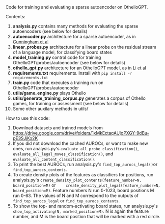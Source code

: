 Code for training and evaluating a sparse autoencoder on OthelloGPT.

Contents:
1. **analysis.py** contains many methods for evaluating the sparse autoencoders (see below for details)
2. **autoencoder.py** architecture for a sparse autoencoder, as in [Cunningham et al]([url](https://arxiv.org/abs/2309.08600)https://arxiv.org/abs/2309.08600)
3. **linear_probes.py** architecture for a linear probe on the residual stream of a language model, for classifying board states
4. **model_training.py** control code for training OthelloGPT/probes/autoencoder (see below for details)
5. **othello_gpt.py** architecture for an OthelloGPT model, as in [Li et al]([url](https://arxiv.org/abs/2210.13382)https://arxiv.org/abs/2210.13382)
6. **requirements.txt** requirements. Install with ```pip install -r requirements.txt```
7. **train.py** code that executes a training run on OthelloGPT/probes/autoencoder
8. **utils/game_engine.py** plays Othello
9. **utils/generate_training_corpus.py** generates a corpus of Othello games, for training or assessment (see below for details)
10. Some other auxilary methods in utils/

How to use this code:

1. Download datasets and trained models from https://drive.google.com/drive/folders/1xMkEctaqAUjoPXGY-9dBu-pE3SJjKx2K
2. If you did not download the cached AUROCs, or want to make new ones, run analysis.py's ```evaluate_all_probe_classification()```, ```evaluate_all_legal_moves_classification()```, and ```evaluate_all_content_classification()```.
3. To print the best AUROCs, run analysis.py's ```find_top_aurocs_legal()```or ```find_top_aurocs_contents```.
4. To create density plots of the features as classifiers for positions, run analysis.py's ```create_density_plot_contents(feature_number=N, board_position=M)``` or ```    create_density_plot_legal(feature_number=N, board_position=M)```. Feature numbers N run 0-1023, board positions M run 0-63. The values of N and M correspond to the outputs of ```find_top_aurocs_legal``` or ```find_top_aurocs_contents```.
5. To show the top- and random-activating board states, run analysis.py's ```show_top_activating(N, marked_position=M)```. N is again the feature number, and M is the board position that will be marked with a red circle.





